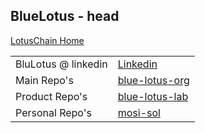 ## BlueLotus - head
[LotusChain Home](https://lotuschain.org)

|||
|---|---|
|BluLotus @ linkedin| [Linkedin](https://www.linkedin.com/company/bluelotus-corp) |
|Main Repo's| [blue-lotus-org](https://github.com/blue-lotus-org) |
|Product Repo's| [blue-lotus-lab](https://github.com/blue-lotus-lab)|
|Personal Repo's| [mosi-sol](https://github.com/mosi-sol/mosi-sol/blob/main/MY-README.md) |

